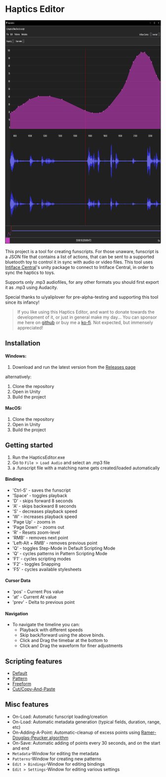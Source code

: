 # Haptics Editor

<img src="./_Documentation/Images/intro.png" alt="" height="720"/>


This project is a tool for creating funscripts. For those unaware, funscript is a JSON file that contains a list of actions, that can be sent to a supported bluetooth toy to control it in sync with audio or video files. This tool uses [Intiface Central](https://buttplug.io/)'s unity package to connect to Intiface Central, in order to sync the haptics to toys.

Supports only .mp3 audiofiles, for any other formats you should first export it as .mp3 using Audacity.

Special thanks to u/yaliplover for pre-alpha-testing and supporting this tool since its infancy!

> If you like using this Haptics Editor, and want to donate towards the development of it, or just in general make my day... You can sponsor me here on [github](https://github.com/sponsors/ilor1) or buy me a [ko-fi](https://ko-fi.com/ilori). Not expected, but immensely appreciated!

## Installation

#### Windows:
1. Download and run the latest version from the [Releases page](https://github.com/ilor1/HapticsEditor-v2/releases/)

alternatively:
1. Clone the repository
2. Open in Unity
3. Build the project

#### MacOS:
1. Clone the repository
2. Open in Unity
3. Build the project

## Getting started
1. Run the HapticsEditor.exe
2. Go to `File > Load Audio` and select an .mp3 file
3. a .funscript file with a matching name gets created/loaded automatically

#### Bindings
* 'Ctrl-S' - saves the funscript
* 'Space' - toggles playback 
* 'D' - skips forward 8 seconds
* 'A' - skips backward 8 seconds
* 'S' - decreases playback speed
* 'W' - increases playback speed
* 'Page Up' - zooms in
* 'Page Down' - zooms out
* 'R' - Resets zoom-level
* 'RMB' - removes next point
* 'Left-Alt + RMB' - removes previous point
* 'Q' - toggles Step-Mode in Default Scripting Mode
* 'Q' - cycles patterns in Pattern Scripting Mode
* 'F1' - cycles scripting modes
* 'F2' - toggles Snapping
* 'F5' - cycles available stylesheets

#### Cursor Data
* 'pos' - Current Pos value
* 'at' - Current At value
* 'prev' - Delta to previous point

#### Navigation
* To navigate the timeline you can:
  * Playback with different speeds
  * Skip back/forward using the above binds.
  * Click and Drag the timebar at the bottom to 
  * Click and Drag the waveform for finer adjustments

## Scripting features
* [Default](./_Documentation/default-mode.md)
* [Pattern](./_Documentation/pattern-mode.md)
* [Freeform](./_Documentation/freeform-mode.md)
* [Cut/Copy-And-Paste](./_Documentation/cutcopypaste.md)

## Misc features
* On-Load: Automatic funscript loading/creation
* On-Load: Automatic metadata generation (typical fields, duration, range, etc)
* On-Adding-A-Point: Automatic-cleanup of excess points using [Ramer-Douglas-Peucker algorithm](https://en.wikipedia.org/wiki/Ramer%E2%80%93Douglas%E2%80%93Peucker_algorithm)
* On-Save: Automatic adding of points every 30 seconds, and on the start and end
* `Metadata`-Window for editing the metadata
* `Patterns`-Window for creating new patterns
* `Edit > Bindings`-Window for editing bindings
* `Edit > Settings`-Window for editing various settings